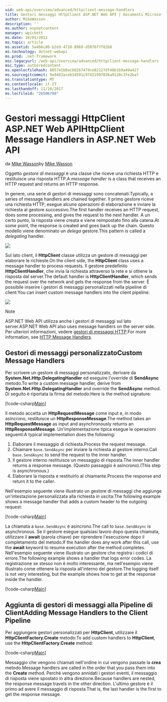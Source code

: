 ```yaml
---
uid: web-api/overview/advanced/httpclient-message-handlers
title: Gestori messaggi HttpClient ASP.NET Web API | Documenti Microsoft
author: MikeWasson
description: ''
ms.author: aspnetcontent
manager: wpickett
ms.date: 10/01/2012
ms.topic: article
ms.assetid: 5a4b6c80-b2e9-4710-8969-d5076f7f82b8
ms.technology: dotnet-webapi
ms.prod: .net-framework
msc.legacyurl: /web-api/overview/advanced/httpclient-message-handlers
msc.type: authoredcontent
ms.openlocfilehash: 805741b0ac682b7479ce82127df48b1b9a49a427
ms.sourcegitcommit: 9a9483aceb34591c97451997036a9120c3fe2baf
ms.translationtype: MT
ms.contentlocale: it-IT
ms.lasthandoff: 11/10/2017
ms.locfileid: "26506790"
---
```

<a name="httpclient-message-handlers-in-aspnet-web-api"></a><span data-ttu-id="93e12-102">Gestori messaggi HttpClient ASP.NET Web API</span><span class="sxs-lookup"><span data-stu-id="93e12-102">HttpClient Message Handlers in ASP.NET Web API</span></span>
====================
<span data-ttu-id="93e12-103">da [Mike Wasson](https://github.com/MikeWasson)</span><span class="sxs-lookup"><span data-stu-id="93e12-103">by [Mike Wasson](https://github.com/MikeWasson)</span></span>

<span data-ttu-id="93e12-104">Oggetto *gestore di messaggi* è una classe che riceve una richiesta HTTP e restituisce una risposta HTTP.</span><span class="sxs-lookup"><span data-stu-id="93e12-104">A *message handler* is a class that receives an HTTP request and returns an HTTP response.</span></span>

<span data-ttu-id="93e12-105">In genere, una serie di gestori di messaggi sono concatenati.</span><span class="sxs-lookup"><span data-stu-id="93e12-105">Typically, a series of message handlers are chained together.</span></span> <span data-ttu-id="93e12-106">Il primo gestore riceve una richiesta HTTP, esegue alcune operazioni di elaborazione e inviare la richiesta al gestore successivo.</span><span class="sxs-lookup"><span data-stu-id="93e12-106">The first handler receives an HTTP request, does some processing, and gives the request to the next handler.</span></span> <span data-ttu-id="93e12-107">A un certo punto, la risposta viene creata e viene reimpostato fino alla catena.</span><span class="sxs-lookup"><span data-stu-id="93e12-107">At some point, the response is created and goes back up the chain.</span></span> <span data-ttu-id="93e12-108">Questo modello viene denominato un *delega* gestore.</span><span class="sxs-lookup"><span data-stu-id="93e12-108">This pattern is called a *delegating* handler.</span></span>

![](httpclient-message-handlers/_static/image1.png)

<span data-ttu-id="93e12-109">Sul lato client, il **HttpClient** classe utilizza un gestore di messaggi per elaborare le richieste.</span><span class="sxs-lookup"><span data-stu-id="93e12-109">On the client side, the **HttpClient** class uses a message handler to process requests.</span></span> <span data-ttu-id="93e12-110">Il gestore predefinito **HttpClientHandler**, che invia la richiesta attraverso la rete e si ottiene la risposta dal server.</span><span class="sxs-lookup"><span data-stu-id="93e12-110">The default handler is **HttpClientHandler**, which sends the request over the network and gets the response from the server.</span></span> <span data-ttu-id="93e12-111">È possibile inserire i gestori di messaggi personalizzati nella pipeline di client:</span><span class="sxs-lookup"><span data-stu-id="93e12-111">You can insert custom message handlers into the client pipeline:</span></span>

![](httpclient-message-handlers/_static/image2.png)

> [!NOTE]
> <span data-ttu-id="93e12-112">ASP.NET Web API utilizza anche i gestori di messaggi sul lato server.</span><span class="sxs-lookup"><span data-stu-id="93e12-112">ASP.NET Web API also uses message handlers on the server side.</span></span> <span data-ttu-id="93e12-113">Per ulteriori informazioni, vedere [gestori di messaggi HTTP](http-message-handlers.md).</span><span class="sxs-lookup"><span data-stu-id="93e12-113">For more information, see [HTTP Message Handlers](http-message-handlers.md).</span></span>


## <a name="custom-message-handlers"></a><span data-ttu-id="93e12-114">Gestori di messaggi personalizzato</span><span class="sxs-lookup"><span data-stu-id="93e12-114">Custom Message Handlers</span></span>

<span data-ttu-id="93e12-115">Per scrivere un gestore di messaggi personalizzato, derivare da **System.Net.Http.DelegatingHandler** ed eseguire l'override di **SendAsync** metodo.</span><span class="sxs-lookup"><span data-stu-id="93e12-115">To write a custom message handler, derive from **System.Net.Http.DelegatingHandler** and override the **SendAsync** method.</span></span> <span data-ttu-id="93e12-116">Di seguito è riportata la firma del metodo:</span><span class="sxs-lookup"><span data-stu-id="93e12-116">Here is the method signature:</span></span>

[!code-csharp[Main](httpclient-message-handlers/samples/sample1.cs)]

<span data-ttu-id="93e12-117">Il metodo accetta un **HttpRequestMessage** come input e, in modo asincrono, restituisce un **HttpResponseMessage**.</span><span class="sxs-lookup"><span data-stu-id="93e12-117">The method takes an **HttpRequestMessage** as input and asynchronously returns an **HttpResponseMessage**.</span></span> <span data-ttu-id="93e12-118">Un'implementazione tipica esegue le operazioni seguenti:</span><span class="sxs-lookup"><span data-stu-id="93e12-118">A typical implementation does the following:</span></span>

1. <span data-ttu-id="93e12-119">Elaborare il messaggio di richiesta.</span><span class="sxs-lookup"><span data-stu-id="93e12-119">Process the request message.</span></span>
2. <span data-ttu-id="93e12-120">Chiamare `base.SendAsync` per inviare la richiesta al gestore interno.</span><span class="sxs-lookup"><span data-stu-id="93e12-120">Call `base.SendAsync` to send the request to the inner handler.</span></span>
3. <span data-ttu-id="93e12-121">Il gestore interno restituisce un messaggio di risposta.</span><span class="sxs-lookup"><span data-stu-id="93e12-121">The inner handler returns a response message.</span></span> <span data-ttu-id="93e12-122">(Questo passaggio è asincrono).</span><span class="sxs-lookup"><span data-stu-id="93e12-122">(This step is asynchronous.)</span></span>
4. <span data-ttu-id="93e12-123">Elaborare la risposta e restituirlo al chiamante.</span><span class="sxs-lookup"><span data-stu-id="93e12-123">Process the response and return it to the caller.</span></span>

<span data-ttu-id="93e12-124">Nell'esempio seguente viene illustrato un gestore di messaggi che aggiunge un'intestazione personalizzata alla richiesta in uscita:</span><span class="sxs-lookup"><span data-stu-id="93e12-124">The following example shows a message handler that adds a custom header to the outgoing request:</span></span>

[!code-csharp[Main](httpclient-message-handlers/samples/sample2.cs)]

<span data-ttu-id="93e12-125">La chiamata a `base.SendAsync` è asincrono.</span><span class="sxs-lookup"><span data-stu-id="93e12-125">The call to `base.SendAsync` is asynchronous.</span></span> <span data-ttu-id="93e12-126">Se il gestore esegue qualsiasi lavoro dopo questa chiamata, utilizzare il **await** (parola chiave) per riprendere l'esecuzione dopo il completamento del metodo.</span><span class="sxs-lookup"><span data-stu-id="93e12-126">If the handler does any work after this call, use the **await** keyword to resume execution after the method completes.</span></span> <span data-ttu-id="93e12-127">Nell'esempio seguente viene illustrato un gestore che registra i codici di errore.</span><span class="sxs-lookup"><span data-stu-id="93e12-127">The following example shows a handler that logs error codes.</span></span> <span data-ttu-id="93e12-128">La registrazione se stesso non è molto interessante, ma nell'esempio viene illustrato come ottenere la risposta all'interno del gestore.</span><span class="sxs-lookup"><span data-stu-id="93e12-128">The logging itself is not very interesting, but the example shows how to get at the response inside the handler.</span></span>

[!code-csharp[Main](httpclient-message-handlers/samples/sample3.cs?highlight=10,13)]

## <a name="adding-message-handlers-to-the-client-pipeline"></a><span data-ttu-id="93e12-129">Aggiunta di gestori di messaggi alla Pipeline di Client</span><span class="sxs-lookup"><span data-stu-id="93e12-129">Adding Message Handlers to the Client Pipeline</span></span>

<span data-ttu-id="93e12-130">Per aggiungere gestori personalizzati per **HttpClient**, utilizzare il **HttpClientFactory.Create** metodo:</span><span class="sxs-lookup"><span data-stu-id="93e12-130">To add custom handlers to **HttpClient**, use the **HttpClientFactory.Create** method:</span></span>

[!code-csharp[Main](httpclient-message-handlers/samples/sample4.cs)]

<span data-ttu-id="93e12-131">Messaggio che vengono chiamati nell'ordine in cui vengono passate la **crea** metodo.</span><span class="sxs-lookup"><span data-stu-id="93e12-131">Message handlers are called in the order that you pass them into the **Create** method.</span></span> <span data-ttu-id="93e12-132">Perché vengono annidati i gestori eventi, il messaggio di risposta viene spostato in altra direzione.</span><span class="sxs-lookup"><span data-stu-id="93e12-132">Because handlers are nested, the response message travels in the other direction.</span></span> <span data-ttu-id="93e12-133">L'ultimo gestore è il primo ad avere il messaggio di risposta.</span><span class="sxs-lookup"><span data-stu-id="93e12-133">That is, the last handler is the first to get the response message.</span></span>
